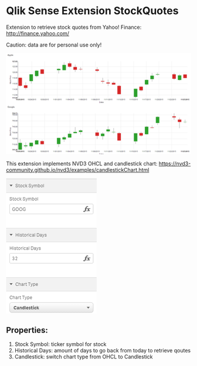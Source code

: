 Qlik Sense Extension StockQuotes
================================

Extension to retrieve stock quotes from Yahoo! Finance: http://finance.yahoo.com/

Caution: data are for personal use only!

![Qlik Sense Extension StockQuotes](screenshot.PNG)

This extension implements NVD3 OHCL and candlestick chart: https://nvd3-community.github.io/nvd3/examples/candlestickChart.html

![Qlik Sense Extension StockQuotes](properties.PNG)

Properties:
-----------

1. Stock Symbol: ticker symbol for stock
2. Historical Days: amount of days to go back from today to retrieve qoutes
3. Candlestick: switch chart type from OHCL to Candlestick

